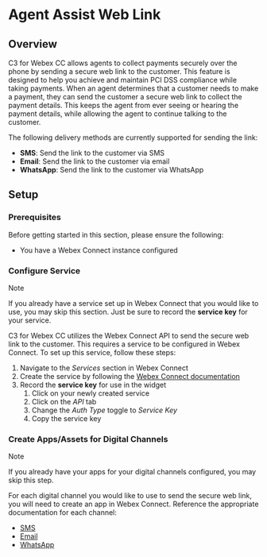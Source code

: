 # Agent Assist Web Link

## Overview

C3 for Webex CC allows agents to collect payments securely over the phone by sending a secure web link to the customer. This feature is designed to help you achieve and maintain PCI DSS compliance while taking payments. When an agent determines that a customer needs to make a payment, they can send the customer a secure web link to collect the payment details. This keeps the agent from ever seeing or hearing the payment details, while allowing the agent to continue talking to the customer.

The following delivery methods are currently supported for sending the link:

- **SMS**: Send the link to the customer via SMS
- **Email**: Send the link to the customer via email
- **WhatsApp**: Send the link to the customer via WhatsApp

## Setup

### Prerequisites

Before getting started in this section, please ensure the following:

- You have a Webex Connect instance configured

### Configure Service

> [!NOTE]
> If you already have a service set up in Webex Connect that you would like to use, you may skip this section. Just be sure to record the **service key** for your service.

C3 for Webex CC utilizes the Webex Connect API to send the secure web link to the customer. This requires a service to be configured in Webex Connect. To set up this service, follow these steps:

1. Navigate to the _Services_ section in Webex Connect
2. Create the service by following the [Webex Connect documentation](https://help.webexconnect.io/docs/create-a-service-on-imiconnect)
3. Record the **service key** for use in the widget
   1. Click on your newly created service
   2. Click on the _API_ tab
   3. Change the _Auth Type_ toggle to _Service Key_
   4. Copy the service key

### Create Apps/Assets for Digital Channels

> [!NOTE]
> If you already have your apps for your digital channels configured, you may skip this step.

For each digital channel you would like to use to send the secure web link, you will need to create an app in Webex Connect. Reference the appropriate documentation for each channel:

- [SMS](./web-link-methods/SMS.md)
- [Email](./web-link-methods/EMAIL.md)
- [WhatsApp](./web-link-methods/WHATSAPP.md)
